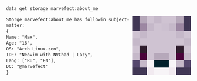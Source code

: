 ```mcfunction
data get storage marvefect:about_me
```
<img align="right" src="https://github.com/Marvefect/Marvefect/blob/main/avatar.png?raw=true" alt="" width="160" />

```mcfunction
Storge marvefect:about_me has followin subject-matter:
{
Name: "Max",
Age: "16",
OS: "Arch Linux-zen",
IDE: "Neovim with NVChad | Lazy",
Lang: ["RU", "EN"],
DC: "@marvefect"
}
```
